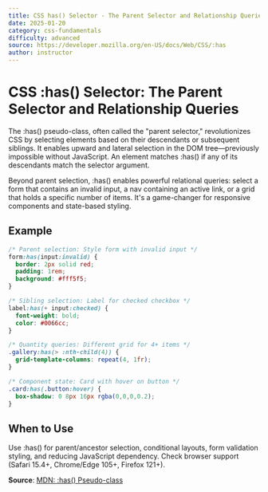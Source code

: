 ```yaml
---
title: CSS has() Selector - The Parent Selector and Relationship Queries
date: 2025-01-20
category: css-fundamentals
difficulty: advanced
source: https://developer.mozilla.org/en-US/docs/Web/CSS/:has
author: instructor
---
```


# CSS :has() Selector: The Parent Selector and Relationship Queries

The :has() pseudo-class, often called the "parent selector," revolutionizes CSS by selecting elements based on their descendants or subsequent siblings. It enables upward and lateral selection in the DOM tree—previously impossible without JavaScript. An element matches :has() if any of its descendants match the selector argument.

Beyond parent selection, :has() enables powerful relational queries: select a form that contains an invalid input, a nav containing an active link, or a grid that holds a specific number of items. It's a game-changer for responsive components and state-based styling.

## Example

```css
/* Parent selection: Style form with invalid input */
form:has(input:invalid) {
  border: 2px solid red;
  padding: 1rem;
  background: #fff5f5;
}

/* Sibling selection: Label for checked checkbox */
label:has(+ input:checked) {
  font-weight: bold;
  color: #0066cc;
}

/* Quantity queries: Different grid for 4+ items */
.gallery:has(> :nth-child(4)) {
  grid-template-columns: repeat(4, 1fr);
}

/* Component state: Card with hover on button */
.card:has(.button:hover) {
  box-shadow: 0 8px 16px rgba(0,0,0,0.2);
}
```

## When to Use

Use :has() for parent/ancestor selection, conditional layouts, form validation styling, and reducing JavaScript dependency. Check browser support (Safari 15.4+, Chrome/Edge 105+, Firefox 121+).

**Source**: [MDN: :has() Pseudo-class](https://developer.mozilla.org/en-US/docs/Web/CSS/:has)
